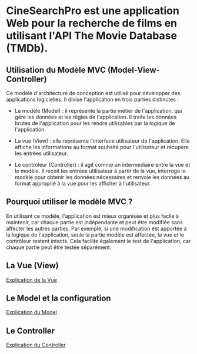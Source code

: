 # CineSearchPro est une application Web pour la recherche de films en utilisant l'API The Movie Database (TMDb).

## Utilisation du Modèle MVC (Model-View-Controller)

Ce modèle d'architecture de conception est utilisé pour développer des applications logicielles. Il divise l'application en trois parties distinctes :

- Le modèle (Model) : il représente la partie métier de l'application, qui gère les données et les règles de l'application. Il traite les données brutes de l'application pour les rendre utilisables par la logique de l'application.

- La vue (View) : elle représente l'interface utilisateur de l'application. Elle affiche les informations au format souhaité pour l'utilisateur et récupère les entrées utilisateur.

- Le contrôleur (Controller) : il agit comme un intermédiaire entre la vue et le modèle. Il reçoit les entrées utilisateur à partir de la vue, interroge le modèle pour obtenir les données nécessaires et renvoie les données au format approprié à la vue pour les afficher à l'utilisateur.

## Pourquoi utiliser le modèle MVC ?

En utilisant ce modèle, l'application est mieux organisée et plus facile à maintenir, car chaque partie est indépendante et peut être modifiée sans affecter les autres parties. Par exemple, si une modification est apportée à la logique de l'application, seule la partie modèle est affectée, la vue et le contrôleur restent intacts. Cela facilite également le test de l'application, car chaque partie peut être testée séparément.

## La Vue (View)

[Explication de la Vue](../doc/MVC/vue.md)

## Le Model et la configuration

[Explication du Model](../doc/MVC/model.md) 

## Le Controller

[Explication du Controller](../doc/MVC/controller.md)
